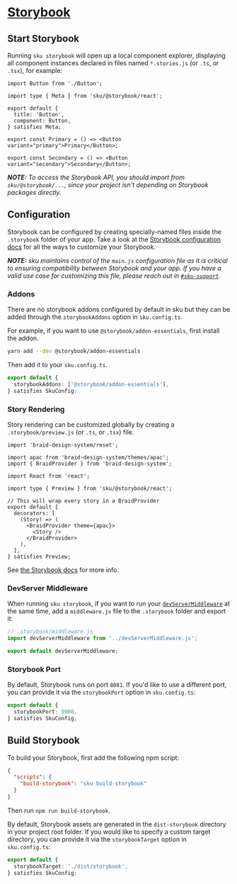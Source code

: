 # [Storybook](https://storybook.js.org/)

## Start Storybook

Running `sku storybook` will open up a local component explorer, displaying all component instances declared in files named `*.stories.js` (or `.ts`, or `.tsx`), for example:

```tsx
import Button from './Button';

import type { Meta } from 'sku/@storybook/react';

export default {
  title: 'Button',
  component: Button,
} satisfies Meta;

export const Primary = () => <Button variant="primary">Primary</Button>;

export const Secondary = () => <Button variant="secondary">Secondary</Button>;
```

_**NOTE:** To access the Storybook API, you should import from `sku/@storybook/...`, since your project isn't depending on Storybook packages directly._

## Configuration

Storybook can be configured by creating specially-named files inside the `.storybook` folder of your app.
Take a look at the [Storybook configuration docs] for all the ways to customize your Storybook.

_**NOTE:** sku maintains control of the `main.js` configuration file as it is critical to ensuring compatibility between Storybook and your app.
If you have a valid use case for customizing this file, please reach out in [`#sku-support`]._

[Storybook configuration docs]: https://storybook.js.org/docs/react/configure/overview
[`#sku-support`]: https://seekchat.slack.com/channels/sku-support

### Addons

There are no storybook addons configured by default in sku but they can be added through the `storybookAddons` option in `sku.config.ts`.

For example, if you want to use `@storybook/addon-essentials`, first install the addon.

```bash
yarn add --dev @storybook/addon-essentials
```

Then add it to your `sku.config.ts`.

```ts
export default {
  storybookAddons: ['@storybook/addon-essentials'],
} satisfies SkuConfig;
```

### Story Rendering

Story rendering can be customized globally by creating a `.storybook/preview.js` (or `.ts`, or `.tsx`) file.

```tsx
import 'braid-design-system/reset';

import apac from 'braid-design-system/themes/apac';
import { BraidProvider } from 'braid-design-system';

import React from 'react';

import type { Preview } from 'sku/@storybook/react';

// This will wrap every story in a BraidProvider
export default {
  decorators: [
    (Story) => (
      <BraidProvider theme={apac}>
        <Story />
      </BraidProvider>
    ),
  ],
} satisfies Preview;
```

See [the Storybook docs][storybook preview.js] for more info.

[storybook preview.js]: https://storybook.js.org/docs/react/configure/overview#configure-story-rendering

### DevServer Middleware

When running `sku storybook`, if you want to run your [`devServerMiddleware`][devserver middleware] at the same time, add a `middleware.js` file to the `.storybook` folder and export it:

```js
// .storybook/middleware.js
import devServerMiddleware from '../devServerMiddleware.js';

export default devServerMiddleware;
```

[devserver middleware]: ./docs/extra-features.md#devserver-middleware

### Storybook Port

By default, Storybook runs on port `8081`.
If you'd like to use a different port, you can provide it via the `storybookPort` option in `sku.config.ts`:

```ts
export default {
  storybookPort: 9000,
} satisfies SkuConfig;
```

## Build Storybook

To build your Storybook, first add the following npm script:

```json
{
  "scripts": {
    "build-storybook": "sku build-storybook"
  }
}
```

Then run `npm run build-storybook`.

By default, Storybook assets are generated in the `dist-storybook` directory in your project root folder.
If you would like to specify a custom target directory, you can provide it via the `storybookTarget` option in `sku.config.ts`:

```ts
export default {
  storybookTarget: './dist/storybook',
} satisfies SkuConfig;
```
